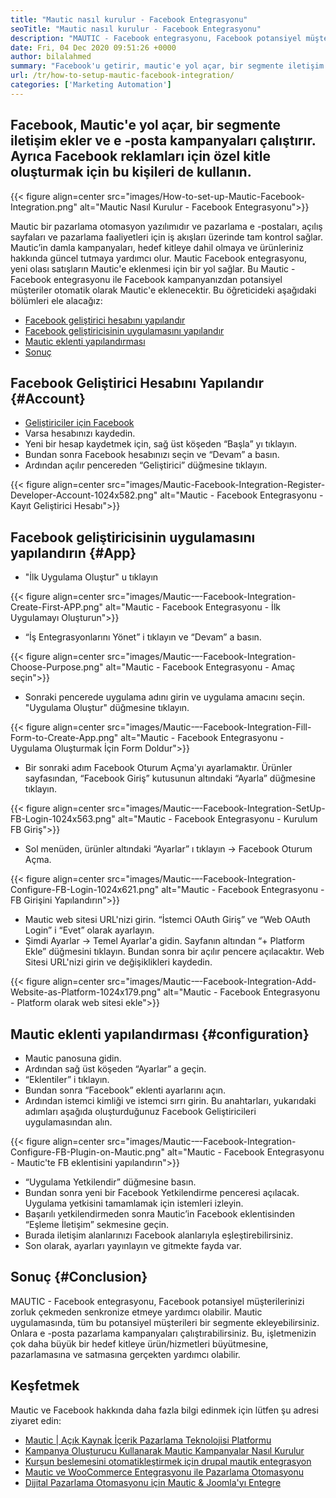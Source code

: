 ```yaml
---
title: "Mautic nasıl kurulur - Facebook Entegrasyonu" 
seoTitle: "Mautic nasıl kurulur - Facebook Entegrasyonu" 
description: "MAUTIC - Facebook entegrasyonu, Facebook potansiyel müşterilerinizi zorluk çekmeden senkronize etmeye yardımcı olabilir ve daha sonra pazarlama kampanyalarında kullanabilir." 
date: Fri, 04 Dec 2020 09:51:26 +0000
author: bilalahmed
summary: "Facebook'u getirir, mautic'e yol açar, bir segmente iletişim ekler ve e -posta kampanyaları çalıştırır. Ayrıca Facebook reklamları için özel kitle oluşturmak için bu kişileri de kullanın." 
url: /tr/how-to-setup-mautic-facebook-integration/
categories: ['Marketing Automation']
---
```


## Facebook, Mautic'e yol açar, bir segmente iletişim ekler ve e -posta kampanyaları çalıştırır. Ayrıca Facebook reklamları için özel kitle oluşturmak için bu kişileri de kullanın.

{{< figure align=center src="images/How-to-set-up-Mautic-Facebook-Integration.png" alt="Mautic Nasıl Kurulur - Facebook Entegrasyonu">}}

Mautic bir pazarlama otomasyon yazılımıdır ve pazarlama e -postaları, açılış sayfaları ve pazarlama faaliyetleri için iş akışları üzerinde tam kontrol sağlar. Mautic’in damla kampanyaları, hedef kitleye dahil olmaya ve ürünleriniz hakkında güncel tutmaya yardımcı olur. Mautic Facebook entegrasyonu, yeni olası satışların Mautic'e eklenmesi için bir yol sağlar. Bu Mautic - Facebook entegrasyonu ile Facebook kampanyanızdan potansiyel müşteriler otomatik olarak Mautic'e eklenecektir.
Bu öğreticideki aşağıdaki bölümleri ele alacağız:
  * [Facebook geliştirici hesabını yapılandır][1]
  * [Facebook geliştiricisinin uygulamasını yapılandır][2]
  * [Mautic eklenti yapılandırması][3]
  * [Sonuç][4]

## Facebook Geliştirici Hesabını Yapılandır {#Account}
  * [Geliştiriciler için Facebook][5]
  * Varsa hesabınızı kaydedin.
  * Yeni bir hesap kaydetmek için, sağ üst köşeden “Başla” yı tıklayın.
  * Bundan sonra Facebook hesabınızı seçin ve “Devam” a basın.
  * Ardından açılır pencereden “Geliştirici” düğmesine tıklayın.

{{< figure align=center src="images/Mautic-Facebook-Integration-Register-Developer-Account-1024x582.png" alt="Mautic - Facebook Entegrasyonu - Kayıt Geliştirici Hesabı">}}


## Facebook geliştiricisinin uygulamasını yapılandırın {#App}
  * "İlk Uygulama Oluştur" u tıklayın

{{< figure align=center src="images/Mautic-–-Facebook-Integration-Create-First-APP.png" alt="Mautic - Facebook Entegrasyonu - İlk Uygulamayı Oluşturun">}}

  * “İş Entegrasyonlarını Yönet” i tıklayın ve “Devam” a basın.

{{< figure align=center src="images/Mautic-–-Facebook-Integration-Choose-Purpose.png" alt="Mautic - Facebook Entegrasyonu - Amaç seçin">}}

  * Sonraki pencerede uygulama adını girin ve uygulama amacını seçin. "Uygulama Oluştur" düğmesine tıklayın.

{{< figure align=center src="images/Mautic-–-Facebook-Integration-Fill-Form-to-Create-App.png" alt="Mautic - Facebook Entegrasyonu - Uygulama Oluşturmak İçin Form Doldur">}}

  * Bir sonraki adım Facebook Oturum Açma'yı ayarlamaktır. Ürünler sayfasından, “Facebook Giriş” kutusunun altındaki “Ayarla” düğmesine tıklayın.

{{< figure align=center src="images/Mautic-–-Facebook-Integration-SetUp-FB-Login-1024x563.png" alt="Mautic - Facebook Entegrasyonu - Kurulum FB Giriş">}}

  * Sol menüden, ürünler altındaki “Ayarlar” ı tıklayın -> Facebook Oturum Açma.

{{< figure align=center src="images/Mautic-–-Facebook-Integration-Configure-FB-Login-1024x621.png" alt="Mautic - Facebook Entegrasyonu - FB Girişini Yapılandırın">}}

  * Mautic web sitesi URL'nizi girin. “İstemci OAuth Giriş” ve “Web OAuth Login” i “Evet” olarak ayarlayın.
  * Şimdi Ayarlar -> Temel Ayarlar'a gidin. Sayfanın altından “+ Platform Ekle” düğmesini tıklayın. Bundan sonra bir açılır pencere açılacaktır. Web Sitesi URL'nizi girin ve değişiklikleri kaydedin.

{{< figure align=center src="images/Mautic-–-Facebook-Integration-Add-Website-as-Platform-1024x179.png" alt="Mautic - Facebook Entegrasyonu - Platform olarak web sitesi ekle">}}


## Mautic eklenti yapılandırması {#configuration}
  * Mautic panosuna gidin.
  * Ardından sağ üst köşeden “Ayarlar” a geçin.
  * “Eklentiler” i tıklayın.
  * Bundan sonra “Facebook” eklenti ayarlarını açın.
  * Ardından istemci kimliği ve istemci sırrı girin. Bu anahtarları, yukarıdaki adımları aşağıda oluşturduğunuz Facebook Geliştiricileri uygulamasından alın.

{{< figure align=center src="images/Mautic-–-Facebook-Integration-Configure-FB-Plugin-on-Mautic.png" alt="Mautic - Facebook Entegrasyonu - Mautic'te FB eklentisini yapılandırın">}}

  * “Uygulama Yetkilendir” düğmesine basın.
  * Bundan sonra yeni bir Facebook Yetkilendirme penceresi açılacak. Uygulama yetkisini tamamlamak için istemleri izleyin.
  * Başarılı yetkilendirmeden sonra Mautic’in Facebook eklentisinden “Eşleme İletişim” sekmesine geçin.
  * Burada iletişim alanlarınızı Facebook alanlarıyla eşleştirebilirsiniz.
  * Son olarak, ayarları yayınlayın ve gitmekte fayda var.

## Sonuç {#Conclusion}
MAUTIC - Facebook entegrasyonu, Facebook potansiyel müşterilerinizi zorluk çekmeden senkronize etmeye yardımcı olabilir. Mautic uygulamasında, tüm bu potansiyel müşterileri bir segmente ekleyebilirsiniz. Onlara e -posta pazarlama kampanyaları çalıştırabilirsiniz. Bu, işletmenizin çok daha büyük bir hedef kitleye ürün/hizmetleri büyütmesine, pazarlamasına ve satmasına gerçekten yardımcı olabilir.

## Keşfetmek
Mautic ve Facebook hakkında daha fazla bilgi edinmek için lütfen şu adresi ziyaret edin:
  * [Mautic | Açık Kaynak İçerik Pazarlama Teknolojisi Platformu][6]
  * [Kampanya Oluşturucu Kullanarak Mautic Kampanyalar Nasıl Kurulur][7]
  * [Kurşun beslemesini otomatikleştirmek için drupal mautik entegrasyon][8]
  * [Mautic ve WooCommerce Entegrasyonu ile Pazarlama Otomasyonu][9]
  * [Dijital Pazarlama Otomasyonu için Mautic & Joomla'yı Entegre][10]

  
[1]: #account
[2]: #app
[3]: #configuration
[4]: #conclusion
[5]: https://developers.facebook.com/docs/apps#register
[6]: https://products.containerize.com/marketing-automation/mautic
[7]: https://blog.containerize.com/marketing-automation/how-to-setup-marketing-campaigns-using-mautic-campaign-builder/
[8]: https://blog.containerize.com/content-management/drupal-tutorial-automate-lead-growth-with-drupal-mautic/
[9]: https://blog.containerize.com/blogging/marketing-automation-using-mautic-and-wordpress-woocommerce/
[10]: https://blog.containerize.com/content-management/integrate-mautic-with-joomla-for-marketing-automation/
